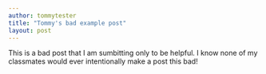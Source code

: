 ```yaml
---
author: tommytester
title: "Tommy's bad example post"
layout: post
---
```


This is a bad post that I am sumbitting only to be helpful.  I know none of my classmates would ever intentionally make
a post this bad!
